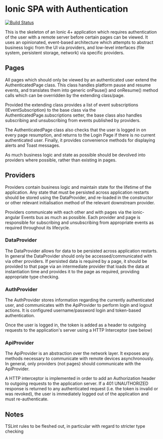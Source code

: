 # Ionic SPA with Authentication #
[![Build Status](https://travis-ci.org/y-a-n-n/IonicAuthenticatedApplication.svg?branch=master)](https://travis-ci.org/y-a-n-n/IonicAuthenticatedApplication)

This is the skeleton of an Ionic 4+ application which requires authentication of the user with a remote server before 
certain pages can be viewed. It uses an opinionated, event-based architecture which attempts to abstract business logic
from the UI via providers, and low-level interfaces (file system, persistent storage, network) via specific providers.

## Pages ##

All pages which should only be viewed by an authenticated user extend the AuthenticatedPage class. This class handles
platform pause and resume events, and translates them into generic onPause() and onResume() method calls which can be
overridden by the extending class/page. 

Provided the extending class provides a list of event subscriptions (IEventSubscription) to the base class via the 
AuthenticatedPage.subscriptions setter, the base class also handles subscribing and unsubscribing from events published
by providers.

The AuthenticatedPage class also checks that the user is logged in on every page resumption, and returns to the Login
Page if there is no current authenticated user. Finally, it provides convenience methods for displaying alerts and
Toast messages.

As much business logic and state as possible should be devolved into providers where possible, rather than existing in
pages.

## Providers ##

Providers contain business logic and maintain state for the lifetime of the application. Any state that must be persisted
across application restarts should be stored using the DataProvider, and re-loaded in the constructor or other relevant
initialisation method of the relevant downstream provider.

Providers communicate with each other and with pages via the ionic-angular Events bus as much as possible. Each provider
and page is responsible for subscribing and unsubscribing from appropriate events as required throughout its lifecycle. 

### DataProvider ###

The DataProvider allows for data to be persisted across application restarts. In general the DataProvider should only be
accessed/communicated with via other providers. If persisted data is required by a page, it should be provided to that 
page via an intermediate provider that loads the data at instantiation time and provides it to the page as required, 
providing appropriate type checking.

### AuthProvider ###

The AuthProvider stores information regarding the currently authenticated user, and communicates with the ApiProvider to
perform login and logout actions. It is configured username/password login and token-based authentication.

Once the user is logged in, the token is added as a header to outgoing requests to the application's server using a HTTP
Interceptor (see below)

### ApiProvider ###

The ApiProvider is an abstraction over the network layer. It exposes any methods necessary to communicate with remote 
devices asynchronously. In general, only providers (not pages) should communicate with the ApiProvider.

A HTTP interceptor is implemented in order to add an Authorization header to outgoing requests to the application server.
If a 401 UNAUTHORIZED response is returned to any authenticated request (i.e. the token is invalid or was revoked), the 
user is immediately logged out of the application and must re-authenticate. 


## Notes ##
TSLint rules to be fleshed out, in particular with regard to stricter type checking
